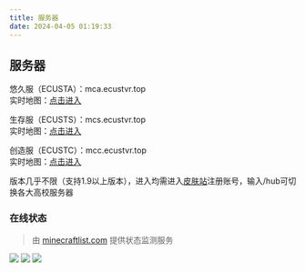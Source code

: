 ```yaml
---
title: 服务器
date: 2024-04-05 01:19:33
---
```

## 服务器
悠久服（ECUSTA）：mca.ecustvr.top  
实时地图：[点击进入](http://mcmapa.ecustvr.top/)

生存服（ECUSTS）：mcs.ecustvr.top  
实时地图：[点击进入](http://mcmap.ecustvr.top/)

创造服（ECUSTC）：mcc.ecustvr.top  
实时地图：[点击进入](http://mcmaps.ecustvr.top/)

版本几乎不限（支持1.9以上版本），进入均需进入[皮肤站](https://mcskin.ecustvr.top/)注册账号，输入/hub可切换各大高校服务器

### 在线状态
> 由 [minecraftlist.com](https://minecraftlist.com/) 提供状态监测服务

[![](https://mclist.ecustvr.top/servers/mca.ecustvr.top/banner@2x.jpg)](https://minecraftlist.com/servers/mca.ecustvr.top)
[![](https://mclist.ecustvr.top/servers/mcs.ecustvr.top/banner@2x.jpg)](https://minecraftlist.com/servers/mcs.ecustvr.top)
[![](https://mclist.ecustvr.top/servers/mcc.ecustvr.top/banner@2x.jpg)](https://minecraftlist.com/servers/mcc.ecustvr.top)